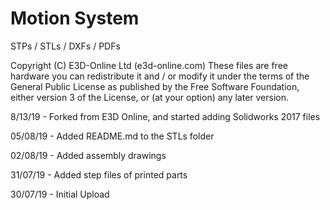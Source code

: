 # Motion System
STPs / STLs / DXFs / PDFs

Copyright (C) E3D-Online Ltd (e3d-online.com) These files are free hardware you can redistribute it and / or modify it under the terms of the General Public License as published by the Free Software Foundation, either version 3 of the License, or (at your option) any later version.

8/13/19  - Forked from E3D Online, and started adding Solidworks 2017 files

05/08/19 - Added README.md to the STLs folder  

02/08/19 - Added assembly drawings

31/07/19 - Added step files of printed parts

30/07/19 - Initial Upload
